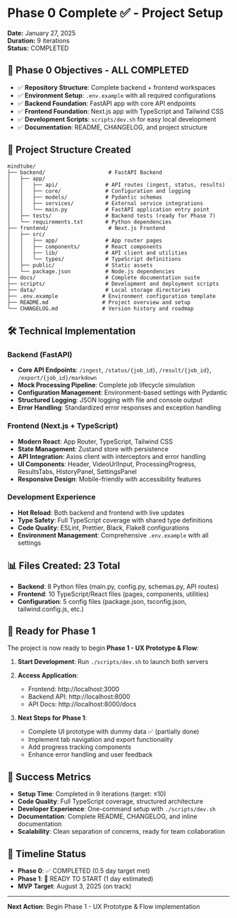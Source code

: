 # Phase 0 Complete ✅ - Project Setup

**Date:** January 27, 2025  
**Duration:** 9 iterations  
**Status:** COMPLETED

## 🎯 Phase 0 Objectives - ALL COMPLETED

- ✅ **Repository Structure**: Complete backend + frontend workspaces
- ✅ **Environment Setup**: `.env.example` with all required configurations
- ✅ **Backend Foundation**: FastAPI app with core API endpoints
- ✅ **Frontend Foundation**: Next.js app with TypeScript and Tailwind CSS
- ✅ **Development Scripts**: `scripts/dev.sh` for easy local development
- ✅ **Documentation**: README, CHANGELOG, and project structure

## 📁 Project Structure Created

```
mindtube/
├── backend/                    # FastAPI Backend
│   ├── app/
│   │   ├── api/               # API routes (ingest, status, results)
│   │   ├── core/              # Configuration and logging
│   │   ├── models/            # Pydantic schemas
│   │   ├── services/          # External service integrations
│   │   └── main.py            # FastAPI application entry point
│   ├── tests/                 # Backend tests (ready for Phase 7)
│   └── requirements.txt       # Python dependencies
├── frontend/                   # Next.js Frontend
│   ├── src/
│   │   ├── app/               # App router pages
│   │   ├── components/        # React components
│   │   ├── lib/               # API client and utilities
│   │   └── types/             # TypeScript definitions
│   ├── public/                # Static assets
│   └── package.json           # Node.js dependencies
├── docs/                      # Complete documentation suite
├── scripts/                   # Development and deployment scripts
├── data/                      # Local storage directories
├── .env.example              # Environment configuration template
├── README.md                 # Project overview and setup
└── CHANGELOG.md              # Version history and roadmap
```

## 🛠 Technical Implementation

### Backend (FastAPI)
- **Core API Endpoints**: `/ingest`, `/status/{job_id}`, `/result/{job_id}`, `/export/{job_id}/markdown`
- **Mock Processing Pipeline**: Complete job lifecycle simulation
- **Configuration Management**: Environment-based settings with Pydantic
- **Structured Logging**: JSON logging with file and console output
- **Error Handling**: Standardized error responses and exception handling

### Frontend (Next.js + TypeScript)
- **Modern React**: App Router, TypeScript, Tailwind CSS
- **State Management**: Zustand store with persistence
- **API Integration**: Axios client with interceptors and error handling
- **UI Components**: Header, VideoUrlInput, ProcessingProgress, ResultsTabs, HistoryPanel, SettingsPanel
- **Responsive Design**: Mobile-friendly with accessibility features

### Development Experience
- **Hot Reload**: Both backend and frontend with live updates
- **Type Safety**: Full TypeScript coverage with shared type definitions
- **Code Quality**: ESLint, Prettier, Black, Flake8 configurations
- **Environment Management**: Comprehensive `.env.example` with all settings

## 📊 Files Created: 23 Total

- **Backend**: 8 Python files (main.py, config.py, schemas.py, API routes)
- **Frontend**: 10 TypeScript/React files (pages, components, utilities)
- **Configuration**: 5 config files (package.json, tsconfig.json, tailwind.config.js, etc.)

## 🚀 Ready for Phase 1

The project is now ready to begin **Phase 1 - UX Prototype & Flow**:

1. **Start Development**: Run `./scripts/dev.sh` to launch both servers
2. **Access Application**: 
   - Frontend: http://localhost:3000
   - Backend API: http://localhost:8000
   - API Docs: http://localhost:8000/docs

3. **Next Steps for Phase 1**:
   - Complete UI prototype with dummy data ✅ (partially done)
   - Implement tab navigation and export functionality
   - Add progress tracking components
   - Enhance error handling and user feedback

## 🎉 Success Metrics

- **Setup Time**: Completed in 9 iterations (target: ≤10)
- **Code Quality**: Full TypeScript coverage, structured architecture
- **Developer Experience**: One-command setup with `./scripts/dev.sh`
- **Documentation**: Complete README, CHANGELOG, and inline documentation
- **Scalability**: Clean separation of concerns, ready for team collaboration

## 📅 Timeline Status

- **Phase 0**: ✅ COMPLETED (0.5 day target met)
- **Phase 1**: 🚧 READY TO START (1 day estimated)
- **MVP Target**: August 3, 2025 (on track)

---

**Next Action**: Begin Phase 1 - UX Prototype & Flow implementation